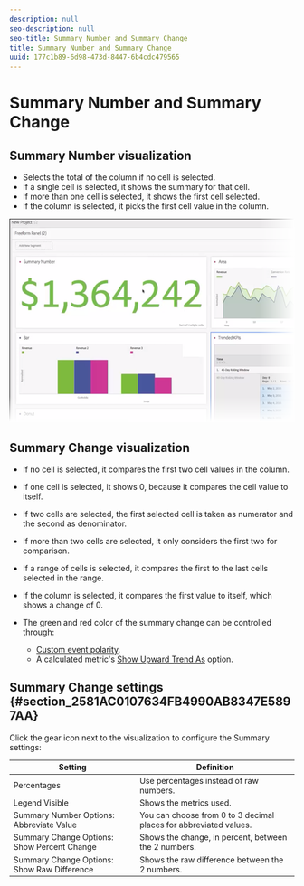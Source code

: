 ```yaml
---
description: null
seo-description: null
seo-title: Summary Number and Summary Change
title: Summary Number and Summary Change
uuid: 177c1b89-6d98-473d-8447-6b4cdc479565
---
```


# Summary Number and Summary Change

## Summary Number visualization

* Selects the total of the column if no cell is selected. 
* If a single cell is selected, it shows the summary for that cell. 
* If more than one cell is selected, it shows the first cell selected. 
* If the column is selected, it picks the first cell value in the column.

![](assets/summary-number.png)

## Summary Change visualization

* If no cell is selected, it compares the first two cell values in the column. 
* If one cell is selected, it shows 0, because it compares the cell value to itself. 
* If two cells are selected, the first selected cell is taken as numerator and the second as denominator. 
* If more than two cells are selected, it only considers the first two for comparison. 
* If a range of cells is selected, it compares the first to the last cells selected in the range. 
* If the column is selected, it compares the first value to itself, which shows a change of 0. 
* The green and red color of the summary change can be controlled through:

    * [Custom event polarity](https://marketing.adobe.com/resources/help/en_US/reference/success_event.html). 
    * A calculated metric's [Show Upward Trend As](https://marketing.adobe.com/resources/help/en_US/analytics/calcmetrics/cm_build_metrics.html) option.

## Summary Change settings {#section_2581AC0107634FB4990AB8347E5897AA}

Click the gear icon next to the visualization to configure the Summary settings: 

| Setting | Definition |
|--- |--- |
|Percentages|Use percentages instead of raw numbers.|
|Legend Visible|Shows the metrics used.|
|Summary Number Options: Abbreviate Value|You can choose from 0 to 3 decimal places for abbreviated values.|
|Summary Change Options: Show Percent Change|Shows the change, in percent, between the 2 numbers.|
|Summary Change Options: Show Raw Difference|Shows the raw difference between the 2 numbers.|